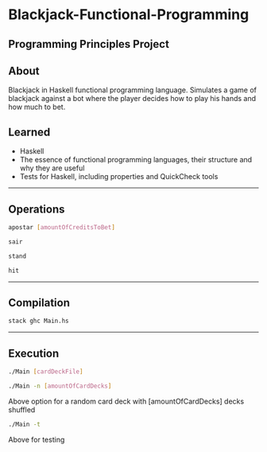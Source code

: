 # Blackjack-Functional-Programming

## Programming Principles Project

## About

Blackjack in Haskell functional programming language.
Simulates a game of blackjack against a bot where the player decides how to play his hands and how much to bet.

## Learned
 - Haskell
 - The essence of functional programming languages, their structure and why they are useful
 - Tests for Haskell, including properties and QuickCheck tools

---
## Operations

```bash
apostar [amountOfCreditsToBet]
```

```bash
sair
```

```bash
stand
```

```bash
hit
```


---
## Compilation

```bash
stack ghc Main.hs
```


---
## Execution

```bash
./Main [cardDeckFile]
```

```bash
./Main -n [amountOfCardDecks]
```

Above option for a random card deck with [amountOfCardDecks] decks shuffled

```bash
./Main -t
```

Above for testing
